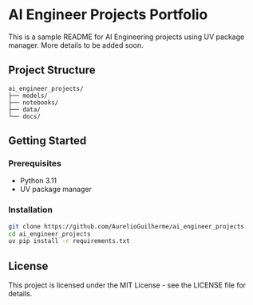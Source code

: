 # AI Engineer Projects Portfolio

This is a sample README for AI Engineering projects using UV package manager. More details to be added soon.

## Project Structure

```
ai_engineer_projects/
├── models/
├── notebooks/
├── data/
└── docs/
```

## Getting Started

### Prerequisites
- Python 3.11
- UV package manager

### Installation
```bash
git clone https://github.com/AurelioGuilherme/ai_engineer_projects
cd ai_engineer_projects
uv pip install -r requirements.txt
```


## License

This project is licensed under the MIT License - see the LICENSE file for details.
